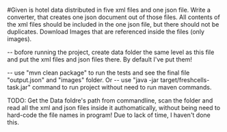 #Given is hotel data distributed in five xml files and one json file. Write a converter, that creates one json document out of those files. All contents of the xml files should be included in the one json file, but there should not be duplicates. Download Images that are referenced inside the files (only images).

-- bofore running the project, create data folder the same level as this file and put the xml files and json files there. By default I've put them! 

-- use "mvn clean package" to run the tests and see the final file "output.json" and "images" folder.
Or
-- use "java -jar target/freshcells-task.jar" command to run project without need to run maven commands.

TODO: Get the Data foldre's path from commandline, scan the folder and read all the xml and json files inside it authomatically, without being need to hard-code the file names in program! Due to lack of time, I haven't done this.
